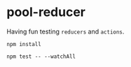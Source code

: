 pool-reducer
============

Having fun testing `reducers` and `actions`.

`npm install`

`npm test -- --watchAll`

